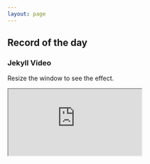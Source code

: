 ```yaml
---
layout: page
---
```

<h2>Record of the day</h2>
<h3>Jekyll Video</h3>
<p>Resize the window to see the effect.</p>

<div class="container"> 
  <iframe class="responsive-iframe" src="https://www.youtube.com/embed/iIBkOWY5aAA"></iframe>
</div>

